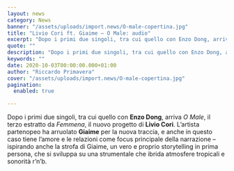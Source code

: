 ```yaml
---
layout: news
category: News
banner: "/assets/uploads/import.news/O-male-copertina.jpg"
title: "Livio Cori ft. Giaime – O Male: audio"
excerpt: "Dopo i primi due singoli, tra cui quello con Enzo Dong, arriva O Male, il terzo estratto da Femmena, il nuovo progetto di Livio Cori. L’artista partenopeo ha arruolato Giaime per la nuova traccia, e anche in questo caso tiene l’amore e le relazioni come focus principale della narrazione – ispirando anche la strofa di [&hellip"
quote: ""
description: "Dopo i primi due singoli, tra cui quello con Enzo Dong, arriva O Male, il terzo estratto da Femmena, il nuovo progetto di Livio Cori. L’artista partenopeo ha arruolato Giaime per la nuova traccia, e anche in questo caso tiene l’amore e le relazioni come focus principale della narrazione – ispirando anche la strofa di [&hellip"
keywords: ""
date: 2020-10-03T00:00:00.000+01:00
author: "Riccardo Primavera"
cover: "/assets/uploads/import.news/O-male-copertina.jpg"
pagination:
  enabled: true

---
```


Dopo i primi due singoli, tra cui quello con **Enzo Dong**, arriva _O Male_, il terzo estratto da _Femmena_, il nuovo progetto di **Livio Cori**. L’artista partenopeo ha arruolato **Giaime** per la nuova traccia, e anche in questo caso tiene l’amore e le relazioni come focus principale della narrazione – ispirando anche la strofa di Giaime, un vero e proprio storytelling in prima persona, che si sviluppa su una strumentale che ibrida atmosfere tropicali e sonorità r’n’b.